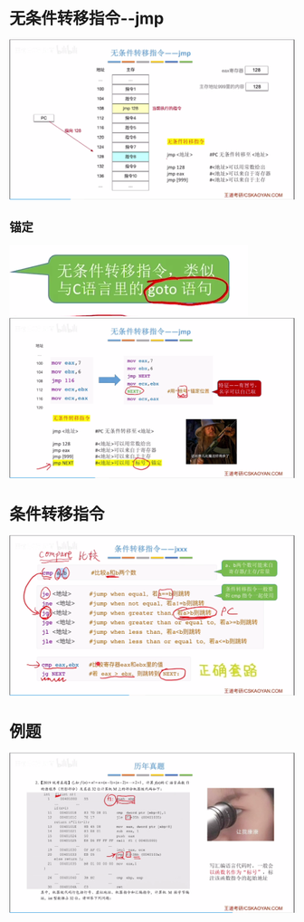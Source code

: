 


# 无条件转移指令--jmp
![输入图片说明](/imgs/2025-08-14/h8jGgzdJlGNhWQsL.png)

## 锚定
![输入图片说明](/imgs/2025-08-14/P1BNW5mI2W6yWMVe.png)
![输入图片说明](/imgs/2025-08-14/5yCANl5KgVcZ5wti.png)

# 条件转移指令
![输入图片说明](/imgs/2025-08-14/oMhticq0o3ZqK4ED.png)


# 例题
![输入图片说明](/imgs/2025-08-14/c8CPY3mCQEKMw9js.png)
<!--stackedit_data:
eyJoaXN0b3J5IjpbLTIwMjY3MjgzNjJdfQ==
-->